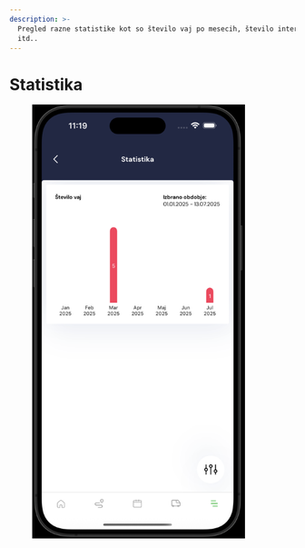 ```yaml
---
description: >-
  Pregled razne statistike kot so število vaj po mesecih, število intervencij
  itd..
---
```


# Statistika

<figure><img src="../../.gitbook/assets/pasted-movie-6596.png" alt="" width="375"><figcaption></figcaption></figure>
